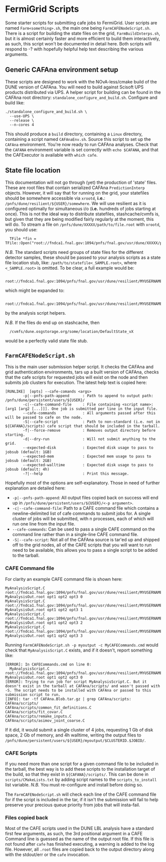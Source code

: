 # FermiGrid Scripts

Some starter scripts for submitting cafe jobs to FermiGrid. User scripts are
named `Farm<something>.sh`, the main one being `FarmCAFENodeScript.sh`. There
is a script for building the state files on the grid, `FarmBuildInterps.sh`,
but it is almost certainly faster and more efficient to build them
interactively, as such, this script won't be documented in detail here. Both
scripts will respond to -? with hopefully helpful help text describing the
various arguments.

## Generic CAFAna environment setup

These scripts are designed to work with the NOvA-less/cmake build of the DUNE
version of CAFAna. You will need to build against Scisoft UPS products
distributed via UPS. A helper script for building can be found in the CAFAna
root directory: `standalone_configure_and_build.sh`. Configure and build like:

```
./standalone_configure_and_build.sh \
  --use-UPS \
  --release \
  --n-cores 4
```

This should produce a `build` directory, containing a `Linux` directory,
containing a script named `CAFAnaEnv.sh`. Source this script to set up the
`CAFAna` environment. You're now ready to run CAFAna analyses. Check that the
`CAFANA` environment variable is set correctly with `echo $CAFANA`, and that
the CAFExecutor is available with `which cafe`.

## State file location

This documentation will not go through (yet) the production of 'state' files.
These are root files that contain serialized CAFAna `PredictionInterp` objects.
However, it will say that for running on the grid, your statefiles should be
somewhere accessible via `xrootd`, **i.e.**: `/pnfs/dune/resilient/${USER}/somewhere`. We will use resilient as it is configured optimally for simultaneous i/o (**i.e.** hundreds of jobs starting at once). This is not the ideal way to distribute statefiles, stashcache/cvmfs is, but given that they are being modified fairly regularly at the moment, this will do. To stream a file on `/pnfs/dune/XXXXX/path/to/file.root` with `xrootd`, you should use:

```
  TFile *fin = TFile::Open("root://fndca1.fnal.gov:1094/pnfs/fnal.gov/usr/dune/XXXXX/path/to/file.root");
```

*N.B.* The standard scripts need groups of state files for the different detector samples, these should be passed to your analysis scripts as a state file location stub, like: `/path/to/statefile<_SAMPLE.root>`, where
`<_SAMPLE.root>` is omitted. To be clear, a full example would be:
```
  root://fndca1.fnal.gov:1094/pnfs/fnal.gov/usr/dune/resilient/MYUSERNAME/CAFAnaStateFiles/DefaultState_vX
```
which might be expanded to:
```
  root://fndca1.fnal.gov:1094/pnfs/fnal.gov/usr/dune/resilient/MYUSERNAME/CAFAnaStateFiles/DefaultState_vX_ND_FHC.root
```
by the analysis script helpers.

*N.B.* If the files do end up on stashcache, then
```
  /cvmfs/dune.osgstorage.org/some/location/DefaultState_vX
```
would be a perfectly valid state file stub.

## `FarmCAFENodeScript.sh`

This is the main user submission helper script. It checks the CAFAna and grid
authentication environments, tars up a built version of CAFAna, checks that
the cafe scripts for requested jobs will exist on the node and then submits
job clusters for execution. The latest help text is copied here:

```
[RUNLIKE]  [opts] --cafe-comands <args>
        -p|--pnfs-path-append      : Path to append to output path: /pnfs/dune/persistent/users/${USER}/
        -c|--cafe-command-file     : File containing <script name>: [arg1 [arg2 [...]]]. One job is submitted per line in the input file.
        --cafe-commands            : All arguments passed after this will be passed to cafe on the node.
        -S|--cafe-script           : Path to non-standard (i.e. not in ${CAFANA}/scripts) cafe script that should be included in the tarball.
        -f|--force-remove          : Removes output directory before starting.
        -d|--dry-run               : Will not submit anything to the grid.
        --expected-disk            : Expected disk usage to pass to jobsub (default: 1GB)
        --expected-mem             : Expected mem usage to pass to jobsub (default: 2GB)
        --expected-walltime        : Expected disk usage to pass to jobsub (default: 4h)
        -?|--help                  : Print this message.
```

Hopefully most of the options are self-explanatory. Those in need of further explanation are detailed here:

* `-p|--pnfs-path-append`: All output files copied back on success will end up in `/pnfs/dune/persistent/users/${USER}/<-p argument>`.
* `-c|--cafe-command-file`: Path to a CAFE command file which contains a newline-delimited list of cafe commands to submit jobs for. A single cluster of jobs will be submitted, with n processes, each of which will run one line from the input file.
* `--cafe-commands`: Can be used to pass a single CAFE command on the command line rather than in a single-line CAFE command file.
* `-S|--cafe-script`: Not all of the CAFAna source is tar'ed up and shipped off to the grid nodes, all of the CAFE scripts that you will want to run need to be available, this allows you to pass a single script to be added to the tarball.

### CAFE Command file

For clarity an example CAFE command file is shown here:

```
MyAnalysisScript.C root://fndca1.fnal.gov:1094/pnfs/fnal.gov/usr/dune/resilient/MYUSERNAME/CAFAnaStateFiles/DefaultState_vX MyAnalysisOut.root opt1 opt2 opt3 0
MyAnalysisScript.C root://fndca1.fnal.gov:1094/pnfs/fnal.gov/usr/dune/resilient/MYUSERNAME/CAFAnaStateFiles/DefaultState_vX MyAnalysisOut.root opt1 opt2 opt3 1
MyAnalysisScript.C root://fndca1.fnal.gov:1094/pnfs/fnal.gov/usr/dune/resilient/MYUSERNAME/CAFAnaStateFiles/DefaultState_vX MyAnalysisOut.root opt1 opt2 opt3 2
MyAnalysisScript.C root://fndca1.fnal.gov:1094/pnfs/fnal.gov/usr/dune/resilient/MYUSERNAME/CAFAnaStateFiles/DefaultState_vX MyAnalysisOut.root opt1 opt2 opt3 3
```

Running `FarmCAFENodeScript.sh -p myoutput -c MyCAFECommands.cmd` would check that `MyAnalysisScript.C` exists, and if it doesn't, report something like:

```
[ERROR]: In CAFECommands.cmd on line 0:
  MyAnalysisScript.C root://fndca1.fnal.gov:1094/pnfs/fnal.gov/usr/dune/resilient/MYUSERNAME/CAFAnaStateFiles/DefaultState_vX MyAnalysisOut.root opt1 opt2 opt3 0
[ERROR]: Trying to run job for script MyAnalysisScript.C. But it doesn't exist in the tarball at CAFAna/scripts/ and wasn't passed with -S. The script needs to be installed with CAFAna or passed to this submission script to run.
[INFO]: tar -tf CAFAna.Blob.tar.gz | grep CAFAna/scripts:
CAFAna/scripts/
CAFAna/scripts/common_fit_definitions.C
CAFAna/scripts/fit_covar.C
CAFAna/scripts/remake_inputs.C
CAFAna/scripts/asimov_joint_coarse.C
```

If it did, it would submit a single cluster of 4 jobs, requesting 1 Gb of disk space, 2 Gb of memory, and 4h walltime, writing the output files to `/pnfs/dune/persistent/users/${USER}/myoutput/$CLUSTERID.$JOBID/`.

### CAFE Scripts

If you need more than one script for a given command file to be included in the tarball, the best way is to add these scripts to the installation target of the build, so that they exist in `${CAFANA}/scripts/`. This can be done in `scripts/CMakeLists.txt` by adding script names to the `scripts_to_install` list variable. *N.B.* You must re-configure and install before doing so.

The `FarmCAFENodeScript.sh` will check each line of the CAFE command file for
if the script is included in the tar, if it isn't the submission will fail to
help preserve your precious queue priority from jobs that will insta-fail.

### Files copied back

Most of the CAFE scripts used in the DUNE LBL analysis have a standard first
few arguments, as such, the 3rd positional argument in a CAFE Command line is
guessed as the name of the output root file. If this file is not found after
`cafe` has finished executing, a warning is added to the log file. However, all
`.root` files are copied back to the output directory along with the stdout/err
or the `cafe` invocation.
